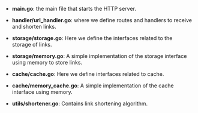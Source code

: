 - **main.go**: 
the main file that starts the HTTP server.

- **handler/url_handler.go**: 
where we define routes and handlers to receive and shorten links.

- **storage/storage.go**:
 Here we define the interfaces related to the storage of links.

- **storage/memory.go**:
 A simple implementation of the storage interface using memory to store links.

- **cache/cache.go**: 
Here we define interfaces related to cache.

- **cache/memory_cache.go**: 
A simple implementation of the cache interface using memory.

- **utils/shortener.go**: 
Contains link shortening algorithm.
